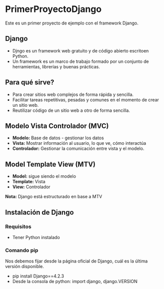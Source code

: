 # PrimerProyectoDjango
Este es un primer proyecto de ejemplo con el framework Django.

## Django
- Djngo es un framework web gratuito y de código abierto escritoen Python.
- Un framework es un marco de trabajo formado por un conjunto de herramientas, librerías y buenas prácticas.

## Para qué sirve?

- Para crear sitios web complejos de forma rápida y sencilla.
- Facilitar tareas repetitivas, pesadas y comunes en el momento de crear un sitio web.
- Reutilizar código de un sitio web a otro de forma sencilla.

## Modelo Vista Controlador (MVC)

- **Modelo:** Base de datos - gestionar los datos
- **Vista:** Mostrar información al usuario, lo que ve, cómo interactúa
- **Controlador:** Gestionar la comunicación entre vista y el modelo.

## Model Template View (MTV)

- **Model:** sigue siendo el modelo
- **Template:** Vista
- **View:** Controlador

**Nota:** Django está estructurado en base a MTV

## Instalación de Django

### Requisitos

- Tener Python instalado

### Comando pip

Nos debemos fijar desde la página oficial de Django, cuál es la última versión disponible.

- pip install Django==4.2.3
- Desde la consola de python: import django, django.VERSION